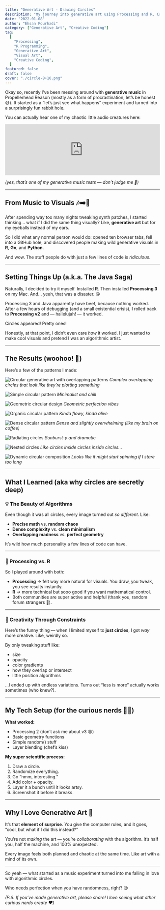 ```yaml
---
title: "Generative Art - Drawing Circles"
description: "My journey into generative art using Processing and R. Creating beautiful circular patterns through code and exploring the intersection of programming and visual art."
date: "2022-01-08"
author: "Ehsan Pourhadi"
category: ["Generative Art", "Creative Coding"]
tag:
  [
    "Processing",
    "R Programming",
    "Generative Art",
    "Visual Art",
    "Creative Coding",
  ]
featured: false
draft: false
cover: "./circle-8+10.png"
---
```


Okay so, recently I’ve been messing around with **generative music** in Propellerhead Reason (mostly as a form of procrastination, let’s be honest 😅). It started as a “let’s just see what happens” experiment and turned into a surprisingly fun rabbit hole.

You can actually hear one of my chaotic little audio creatures here:

<iframe width="100%" height="166" scrolling="no" frameborder="no" allow="autoplay" src="https://w.soundcloud.com/player/?url=https%3A//api.soundcloud.com/tracks/1172751727&color=%23ff5500&auto_play=false&hide_related=true&show_comments=false&show_user=true&show_reposts=false&show_teaser=false"></iframe>

_(yes, that’s one of my generative music tests — don’t judge me 😬)_

---

## From Music to Visuals 🎶➡️🎨

After spending way too many nights tweaking synth patches, I started thinking… what if I did the same thing visually? Like, **generative art** but for my eyeballs instead of my ears.

So I did what any normal person would do: opened ten browser tabs, fell into a GitHub hole, and discovered people making wild generative visuals in **R**, **Go**, and **Python**.

And wow. The stuff people do with just a few lines of code is _ridiculous_.

---

## Setting Things Up (a.k.a. The Java Saga)

Naturally, I decided to try it myself. Installed **R**. Then installed **Processing 3** on my Mac.
And… yeah, that was a disaster. 🙃

Processing 3 and Java apparently have beef, because nothing worked. After a few hours of debugging (and a small existential crisis), I rolled back to **Processing v2** and — hallelujah! — it worked.

Circles appeared! Pretty ones!

Honestly, at that point, I didn’t even care _how_ it worked. I just wanted to make cool visuals and pretend I was an algorithmic artist.

---

## The Results (woohoo! 🎉)

Here’s a few of the patterns I made:

![Circular generative art with overlapping patterns](./circle-8+10.png)
_Complex overlapping circles that look like they’re plotting something_

![Simple circular pattern](./circle-1.png)
_Minimalist and chill_

![Geometric circular design](./circle-2.png)
_Geometric perfection vibes_

![Organic circular pattern](./circle-5.png)
_Kinda flowy, kinda alive_

![Dense circular pattern](./circle-6.png)
_Dense and slightly overwhelming (like my brain on coffee)_

![Radiating circles](./circle-7.png)
_Sunburst-y and dramatic_

![Nested circles](./circle-8.png)
_Like circles inside circles inside circles..._

![Dynamic circular composition](./circle-9.png)
_Looks like it might start spinning if I stare too long_

---

## What I Learned (aka why circles are secretly deep)

### 💡 The Beauty of Algorithms

Even though it was all circles, every image turned out _so different_.
Like:

- **Precise math** vs. **random chaos**
- **Dense complexity** vs. **clean minimalism**
- **Overlapping madness** vs. **perfect geometry**

It’s wild how much personality a few lines of code can have.

---

### 🧠 Processing vs. R

So I played around with both:

- **Processing** → felt way more natural for visuals. You draw, you tweak, you see results instantly.
- **R** → more technical but sooo good if you want mathematical control.
- Both communities are super active and helpful (thank you, random forum strangers 🙏).

---

### 🎨 Creativity Through Constraints

Here’s the funny thing — when I limited myself to **just circles**, I got _way_ more creative. Like, weirdly so.

By only tweaking stuff like:

- size
- opacity
- color gradients
- how they overlap or intersect
- little position algorithms

…I ended up with endless variations. Turns out “less is more” actually works sometimes (who knew?).

---

## My Tech Setup (for the curious nerds 👩‍💻)

**What worked:**

- Processing 2 (don’t ask me about v3 😩)
- Basic geometry functions
- Simple random() stuff
- Layer blending (chef’s kiss)

**My super scientific process:**

1. Draw a circle.
2. Randomize everything.
3. Go “hmm, interesting.”
4. Add color + opacity.
5. Layer it a bunch until it looks artsy.
6. Screenshot it before it breaks.

---

## Why I Love Generative Art 💖

It’s that **element of surprise**. You give the computer rules, and it goes, “cool, but what if I did this instead?”

You’re not _making_ the art — you’re _collaborating_ with the algorithm. It’s half you, half the machine, and 100% unexpected.

Every image feels both planned and chaotic at the same time. Like art with a mind of its own.

---

So yeah — what started as a music experiment turned into me falling in love with algorithmic circles.

Who needs perfection when you have randomness, right? 😉

_(P.S. If you’ve made generative art, please share! I love seeing what other curious nerds create ❤️)_
